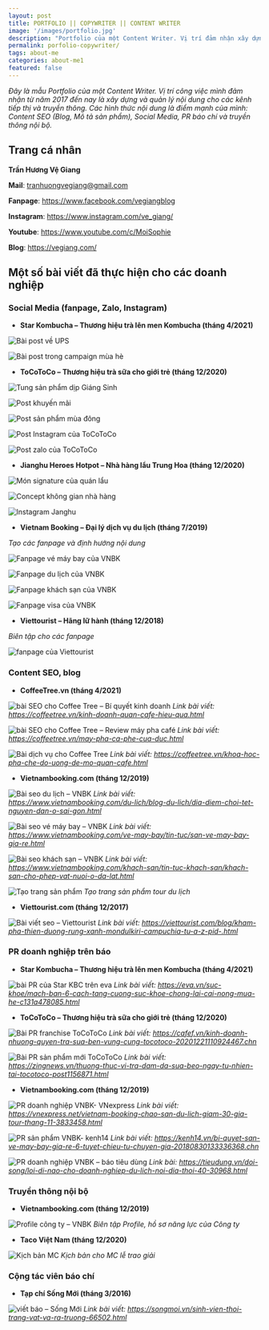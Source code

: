 ```yaml
---
layout: post
title: PORTFOLIO || COPYWRITER || CONTENT WRITER
image: '/images/portfolio.jpg'
description: "Portfolio của một Content Writer. Vị trí đảm nhận xây dựng và quản lý nội dung cho các kênh tiếp thị và truyền thông" 
permalink: porfolio-copywriter/
tags: about-me
categories: about-me1
featured: false
---
```

_Đây là mẫu Portfolio của một Content Writer. Vị trí công việc mình đảm nhận từ năm 2017 đến nay là xây dựng và quản lý nội dung cho các kênh tiếp thị và truyền thông. Các hình thức nội dung là điểm mạnh của mình: Content SEO (Blog, Mô tả sản phẩm), Social Media, PR báo chí và truyền thông nội bộ._

## Trang cá nhân

**Trần Hương Vệ Giang**

**Mail**: tranhuongvegiang@gmail.com

**Fanpage**: https://www.facebook.com/vegiangblog

**Instagram**: https://www.instagram.com/ve_giang/

**Youtube**: https://www.youtube.com/c/MoiSophie

**Blog**: https://vegiang.com/

## Một số bài viết đã thực hiện cho các doanh nghiệp

### Social Media (fanpage, Zalo, Instagram)

+ **Star Kombucha – Thương hiệu trà lên men Kombucha (tháng 4/2021)**

![Bài post về UPS](/images/fb-star-kombucha.JPG)

![Bài post trong campaign mùa hè](/images/fb-star-kombucha2.JPG)

+ **ToCoToCo – Thương hiệu trà sữa cho giới trẻ (tháng 12/2020)**

![Tung sản phẩm dịp Giáng Sinh](/images/facebook-tocotoco2.JPG)

![Post khuyến mãi](/images/facebook-tocotoco1.JPG)

![Post sản phẩm mùa đông](/images/facebook-tocotoco3.JPG)

![Post Instagram của ToCoToCo](/images/instagram-tocotoco.JPG)

![Post zalo của ToCoToCo](/images/zalo-official-tocotoco.jpg)

+ **Jianghu Heroes Hotpot – Nhà hàng lẩu Trung Hoa (tháng 12/2020)**

![Món signature của quán lẩu](/images/facbook-jianghu.JPG)

![Concept không gian nhà hàng](/images/facebook-jianghu2.JPG)

![Instagram Janghu](/images/instagram-jianghu.JPG)

+ **Vietnam Booking – Đại lý dịch vụ du lịch (tháng 7/2019)**

_Tạo các fanpage và định hướng nội dung_

![Fanpage vé máy bay của VNBK](/images/fanpage-ve-may-bay.png)

![Fanpage du lịch của VNBK](/images/fanpage-du-lich.png)

![Fanpage khách sạn của VNBK](/images/fanpage-khach-san.png)

![Fanpage visa của VNBK](/images/fanpage-visa.png)

+ **Viettourist – Hãng lữ hành (tháng 12/2018)**

_Biên tập cho các fanpage_

![fanpage của Viettourist](/images/editor-fanpage.png)

### Content SEO, blog

+ **CoffeeTree.vn (tháng 4/2021)**

![bài SEO cho Coffee Tree – Bí quyết kinh doanh](/images/bai-seo-coffeetree.JPG)
_Link bài viết: https://coffeetree.vn/kinh-doanh-quan-cafe-hieu-qua.html_

![bài SEO cho Coffee Tree – Review máy pha café](/images/bai-seo-coffeetree2.JPG)
_Link bài viết: https://coffeetree.vn/may-pha-ca-phe-cua-duc.html_

![Bài dịch vụ cho Coffee Tree](/images/bai-seo-coffeetree3.JPG)
_Link bài viết: https://coffeetree.vn/khoa-hoc-pha-che-do-uong-de-mo-quan-cafe.html_

+ **Vietnambooking.com (tháng 12/2019)**

![Bài seo du lịch – VNBK](/images/bai-seo-tou-vietnam-booking.jpg)
_Link bài viết: https://www.vietnambooking.com/du-lich/blog-du-lich/dia-diem-choi-tet-nguyen-dan-o-sai-gon.html_

![Bài seo vé máy bay – VNBK](/images/bai-viet-seo-vmb.JPG)
_Link bài viết: https://www.vietnambooking.com/ve-may-bay/tin-tuc/san-ve-may-bay-gia-re.html_

![Bài seo khách sạn – VNBK](/images/bai-seo-khach-san.png)
_Link bài viết: https://www.vietnambooking.com/khach-san/tin-tuc-khach-san/khach-san-cho-phep-vat-nuoi-o-da-lat.html_

![Tạo trang sản phẩm](/images/trang-san-pham.png)
_Tạo trang sản phẩm tour du lịch_

+ **Viettourist.com (tháng 12/2017)**

![Bài viết seo – Viettourist](/images/bai-blog-tren-viettourist1.png)
_Link bài viết: https://viettourist.com/blog/kham-pha-thien-duong-rung-xanh-mondulkiri-campuchia-tu-a-z-pid-.html_

### PR doanh nghiệp trên báo

+ **Star Kombucha – Thương hiệu trà lên men Kombucha (tháng 4/2021)**

![bài PR của Star KBC trên eva](/images/pr-star-kombucha.JPG)
_Link bài viết: https://eva.vn/suc-khoe/mach-ban-6-cach-tang-cuong-suc-khoe-chong-lai-cai-nong-mua-he-c131a478085.html_

+ **ToCoToCo – Thương hiệu trà sữa cho giới trẻ (tháng 12/2020)**

![Bài PR franchise ToCoToCo](/images/pr-tocotoco.JPG)
_Link bài viết: https://cafef.vn/kinh-doanh-nhuong-quyen-tra-sua-ben-vung-cung-tocotoco-20201221110924467.chn_

![Bài PR sản phẩm mới ToCoToCo](/images/bai-pr-tocotoco-tren-zing.JPG)
_Link bài viết: https://zingnews.vn/thuong-thuc-vi-tra-dam-da-sua-beo-ngay-tu-nhien-tai-tocotoco-post1156871.html_

+ **Vietnambooking.com (tháng 12/2019)**

![PR doanh nghiệp VNBK- VNexpress](/images/bai-pr-tren-vnexpress.png)
_Link bài viết: https://vnexpress.net/vietnam-booking-chao-san-du-lich-giam-30-gia-tour-thang-11-3833458.html_

![PR sản phẩm VNBK- kenh14](/images/bai-pr-tren-kenh14.png)
_Link bài viết: https://kenh14.vn/bi-quyet-san-ve-may-bay-gia-re-6-tuyet-chieu-tu-chuyen-gia-20180830133336368.chn_

![PR doanh nghiệp VNBK – báo tiêu dùng](/images/bai-PR-doanh-nghiep.png)
_Link bài: https://tieudung.vn/doi-song/loi-di-nao-cho-doanh-nghiep-du-lich-noi-dia-thoi-40-30968.html_

### Truyền thông nội bộ

+ **Vietnambooking.com (tháng 12/2019)**

![Profile công ty – VNBK](/images/bai-gioi-thieu-cong-ty.png)
_Biên tập Profile, hồ sơ năng lực của Công ty_

+ **Taco Việt Nam (tháng 12/2020)**

![Kịch bản MC](/images/kich-ban.JPG)
_Kịch bản cho MC lễ trao giải_

### Cộng tác viên báo chí

+ **Tạp chí Sống Mới (tháng 3/2016)**

![viết báo – Sống Mới](/images/bai-cong-tac-viet-bao.png)
_Link bài viết: https://songmoi.vn/sinh-vien-thoi-trang-vat-va-ra-truong-66502.html_
